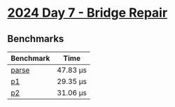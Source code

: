 # [2024 Day 7 - Bridge Repair](https://adventofcode.com/2024/day/7)

## Benchmarks

<!-- BEGIN benches -->
| Benchmark                 | Time      |
| ------------------------- | --------- |
| [parse](./src/lib.rs#L10) | 47.83 µs |
| [p1](./src/lib.rs#L39)    | 29.35 µs |
| [p2](./src/lib.rs#L70)    | 31.06 µs |
<!-- END benches -->
<!-- BEGIN other_benches -->

<!-- END other_benches -->